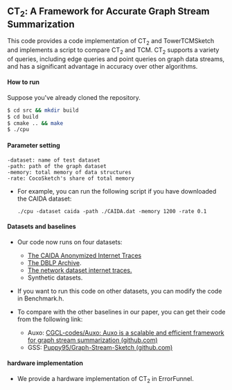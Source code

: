 ## CT$_2$: A Framework for Accurate Graph Stream Summarization

This code provides a code implementation of CT$_2$ and TowerTCMSketch and implements a script to compare CT$_2$ and TCM. CT$_2$ supports a variety of queries, including edge queries and point queries on graph data streams, and has a significant advantage in accuracy over other algorithms.

#### How to run

Suppose you've already cloned the repository.

```bash
$ cd src && mkdir build
$ cd build
$ cmake .. && make
$ ./cpu
```

#### Parameter setting

```
-dataset: name of test dataset
-path: path of the graph dataset
-memory: total memory of data structures
-rate: CocoSketch's share of total memory
```

- For example, you can run the following script if you have downloaded the CAIDA dataset:

  ```
  ./cpu -dataset caida -path ./CAIDA.dat -memory 1200 -rate 0.1
  ```

#### Datasets and baselines

- Our code now runs on four datasets:
  - [The CAIDA Anonymized Internet Traces](http://www.caida.org/data/)
  - [The DBLP Archive](https://dblp.dagstuhl.de/xml/).
  - [The network dataset internet traces.](http://snap.stanford.edu/data/email-Eu-core-temporal.html)
  - Synthetic datasets.

- If you want to run this code on other datasets, you can modify the code in Benchmark.h.

- To compare with the other baselines in our paper, you can get their code from the following link:
  - Auxo: [CGCL-codes/Auxo: Auxo is a scalable and efficient framework for graph stream summarization (github.com)](https://github.com/CGCL-codes/Auxo)
  - GSS: [Puppy95/Graph-Stream-Sketch (github.com)](https://github.com/Puppy95/Graph-Stream-Sketch)

#### hardware implementation

- We provide a hardware implementation of CT$_2$ in ErrorFunnel.